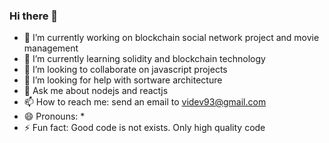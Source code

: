 ### Hi there 👋

- 🔭 I’m currently working on blockchain social network project and movie management
- 🌱 I’m currently learning solidity and blockchain technology
- 👯 I’m looking to collaborate on javascript projects
- 🤔 I’m looking for help with sortware architecture
- 💬 Ask me about nodejs and reactjs
- 📫 How to reach me: send an email to videv93@gmail.com
- 😄 Pronouns: *
- ⚡ Fun fact: Good code is not exists. Only high quality code 
